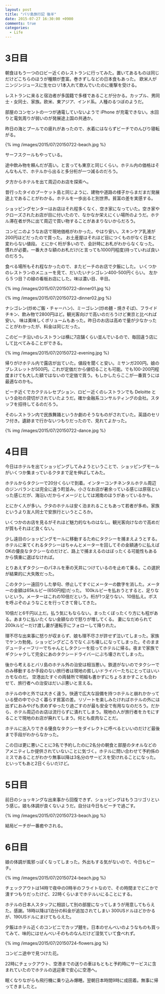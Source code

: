 ```yaml
---
layout: post
title: "バリ島旅行記 後半"
date: 2015-07-27 16:30:00 +0900
comments: true
categories:
  - Life
---
```

# 3日目

朝食はもう一つのロビー近くのレストランに行ってみた。置いてあるものは同じだけどこちらのほうが種類が豊富。巻きずしなどの日本食もあった。
欧米人がニンジンジュースに生セロリ1本入れて飲んでいたのに衝撃を受ける。

レストランに来ると宿泊者が多国籍で多様であることが分かる。カップル、男同士・女同士、家族。欧米、東アジア、インド系。人種のるつぼのようだ。

部屋のコンセントの一つが通電していないようで iPhone が充電できない。水回りと電気周りが弱いのが発展途上国の共通か。

昨日の海とプールでの疲れがあったので、水着にはならずビーチでのんびり寝転がる。

{% img /images/2015/07/20150722-beach.jpg %}

サーフスクールもやっている。

<!-- more -->

途中飲み物を頼んだが高い。と言っても東京と同じくらい。ホテル内の価格はそんなもんで、ホテルから出ると多分桁が一つ減るのだろう。

夕方からホテルを出て周辺のお店を探索へ。

昔行ったタイのプーケット島と同じように、建物や道路の様子からまだまだ発展途上であることがわかる。ホテルを一歩出ると別世界。貧富の差を実感する。

ショッピングセンターはお店はそれ程多くなく、空き家になっていた。空き家やクローズされたお店が目に付いたので、なかなか栄えにくい場所のようだ。ホテル滞在者が外に出て周辺で買い物することがあまりないからだろう。

コンビニのようなお店で現地価格がわかった。やはり安い。スキンケア乳液が200円ほどだったので買った。
お土産屋はそれほど目につくものがなく日本と変わらない値段。
とにかく桁が多いので、会計時にお札がわからなくなった。慣れが必要。一番大きな額のお札だけ(と言っても1000円程度)持っていれば良いのだろう。

食べる場所もそれ程なかったので、またビーチのお店で夕飯にした。
いくつかのレストランのメニューを見て、だいたいナシゴレン400-500円くらい。
左から５つ目？の緑の看板お店にした。味は濃い目、辛目。

{% img /images/2015/07/20150722-dinner01.jpg %}

{% img /images/2015/07/20150722-dinner02.jpg %}

ナシゴレン(炒めご飯・チャーハン)、ミーゴレン(炒め麺・焼きそば)、フライドチキン、飲み物で2800円ほど。観光客向けで高いのだろうけど東京と比べれば安い。
味は美味しくボリュームもあった。昨日のお店は高めで量が少なかったことがわかったが、料金は同じだった。

このビーチ沿いのレストランは横に7店舗くらい並んでいるので、毎回違う店にして比べてみることができる。

{% img /images/2015/07/20150722-evening.jpg %}

帰りがけホテル内で露店が出ていた。値段を聞くと安い。ミサンガ200円。娘のブレスレットが500円。これが定価だから値切ることも可能。でも100-200円程度まけても大した額ではないので定価で買う。もしかしたらここが一番買うには最適なのかも。

ビーチ近くでカクテルレセプション、ロビー近くのレストランでも Deloitte という会社の貸切がされていたようだ。確か金融系コンサルティングの会社。スタッフを招待してるのだろう。

そのレストラン内で民族舞踊というか劇のそうなものがされていた。英語のセリフ付き。遺跡まで行かないつもりだったので、見れてよかった。

{% img /images/2015/07/20150722-dance.jpg %}

# 4日目

今日はホテルを出てショッピングしてみようということで、ショッピングモールがいくつか集まっているクタまで足を伸ばしてみた。

ホテルからタクシーで20分くらいで到着。インターコンチネンタルホテル周辺のジンバランとは完全に違う町並み。小さなお店が暑余っている感じは原宿といった感じだが、海沿いだからイメージとしては湘南のほうがあっているかも。

とにかく人が多い。クタのホテルは安く泊まれることもあって若者が多め。家族というより友人同士で安旅行というところか。

いくつかのお店を見るがそれほど魅力的なものはなし。観光客向けなので高めだが質もそれほど良くない。

少し遠目のショッピングモールに移動するためにタクシーを捕まえようとする。ホテルに来てくれるタクシーはちゃんとメーターを回してその金額通りに払えばOKの優良なタクシーなのだけど、路上で捕まえるのはぼったくる可能性もあるから慎重に選ばなければ。

とりあえずタクシーのパネルを車の天井につけているのを止めて乗る。この選択が結果的に大失敗だった。

このタクシー遠回りした挙句、停止してすぐにメーターの数字を消した。メーターの金額は65kルピー(650円程)だった。
100kルピーを払おうとすると、足りないという。メーターはこれの10倍だという。桁が1つ足りない、10倍払え。ボスを呼ぶぞのようなことを行ってきて脅してきた。

10倍だと6千円以上だ。払う気にもならない。まったくぼったくり方にも程がある。あまりに払いたくない金額なので怒りが増してくる。
妻になだめられて200kルピーだけ渡し妻が運転手にフォローして降りれた。

理不尽な出来事に怒りが収まらず、娘も理不尽さが許せず泣いてしまった。家族でケンカ勃発。ショッピングどころでなくぶち壊しになってしまった。そのままデューティーフリーでちゃんとしタクシーを拾ってホテルに帰る。夜まで家族でギクシャクして完全にあのタクシードライバーにぶち壊されてしまった。

後から考えるとバリ島のホテル外の治安は相当悪い。鉄道がないのでタクシーでのみ移動するか手段のない旅行者は現地の貧しいドライバーたちにとってはいいカモなのだ。
空港出たすぐの両替所で明細も書かずにちょろまかすことも合わせて、旅行者への治安はだいぶ悪いと言える。

ホテルの中と外では大きく違う。快適で広大な設備を持つホテルと崩れかかっている壁の中で小さく暮らす貧富の差。リゾートを楽しみたければホテルの外には出ずにおみやげも求めずゆったり過ごすのが最も安全で有用ななのだろう。だから、ホテル周辺のお店は流行らずに潰れてしまう。現地の人が旅行者をカモにすることで現地のお店が廃れてしまう。何とも皮肉なことだ。

ホテルに出入りできる優良なタクシーをダイレクトに呼べるといいのだけど最後まで手段がわからなかった。

この日は更に悪いことに3名で予約したのに2名分の朝食と部屋のタオルなどのアメニティしか提供されていないことに気づく。ホテルに問い合わせて予約係のミスであることがわかり無事以降は3名分のサービスを受けれることになった。といってもあと2日くらいだけど。

# 5日目

前日のショッキングな出来事から回復できず、ショッピングはもうコリゴリという感じ。娘も体調が良くないようだ。自分は今日もビーチで過ごす。

{% img /images/2015/07/20150723-beach.jpg %}

結局ビーチが一番癒やされる。

# 6日目

娘の体調が風邪っぽくなってしまった。外出もする気がないので、今日もビーチ。

{% img /images/2015/07/20150724-beach.jpg %}

チェックアウトは14時で夜中の0時半のフライトなので、その時間までどこかで潰すつもりだったけど、22時くらいまでホテルいにることにする。

ホテルの日本人スタッフに相談して別の部屋になってしまうが用意してもらえた。感謝。18時以降は1泊分の料金が追加されてしまい 300USドルほどかかるが、190USドルにまけてもらえた。

夕飯はホテル近くのコンビニでカップ麺を。日本のせんべいのようなものも買ってみて、味的にはせんべいそのものなんだけど湿気ていて食べれず。

{% img /images/2015/07/20150724-flowers.jpg %}

コンビニ途中で見つけた花。

22時にチェックアウト、空港までの送りの車はもともと予約時にサービスに含まれていたのでホテルの送迎車で安心に空港へ。

眠くなりながらも飛行機に乗り込み爆睡。翌朝日本時間9時に成田着。無事に帰ってきましたと。